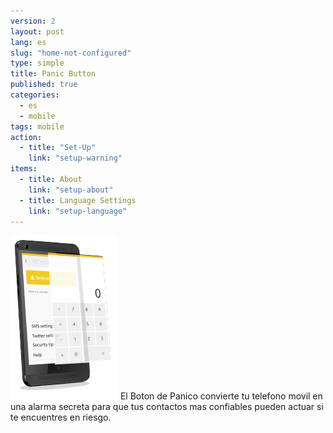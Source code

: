 ```yaml
---
version: 2
layout: post
lang: es
slug: "home-not-configured"
type: simple
title: Panic Button
published: true
categories: 
  - es
  - mobile
tags: mobile
action: 
  - title: "Set-Up"
    link: "setup-warning"
items: 
  - title: About
    link: "setup-about"
  - title: Language Settings
    link: "setup-language"
---
```


![Illustration](/media/mobile/home-not-configured.png) El Boton de Panico convierte tu telefono movil en una alarma secreta para que tus contactos mas confiables pueden actuar si te encuentres en riesgo.